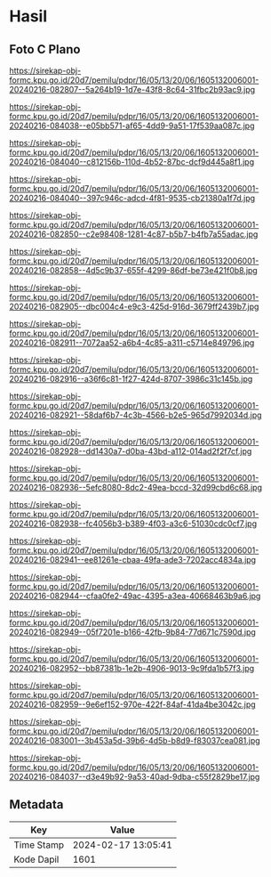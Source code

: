 # Hasil

## Foto C Plano

https://sirekap-obj-formc.kpu.go.id/20d7/pemilu/pdpr/16/05/13/20/06/1605132006001-20240216-082807--5a264b19-1d7e-43f8-8c64-31fbc2b93ac9.jpg

https://sirekap-obj-formc.kpu.go.id/20d7/pemilu/pdpr/16/05/13/20/06/1605132006001-20240216-084038--e05bb571-af65-4dd9-9a51-17f539aa087c.jpg

https://sirekap-obj-formc.kpu.go.id/20d7/pemilu/pdpr/16/05/13/20/06/1605132006001-20240216-084040--c812156b-110d-4b52-87bc-dcf9d445a8f1.jpg

https://sirekap-obj-formc.kpu.go.id/20d7/pemilu/pdpr/16/05/13/20/06/1605132006001-20240216-084040--397c946c-adcd-4f81-9535-cb21380a1f7d.jpg

https://sirekap-obj-formc.kpu.go.id/20d7/pemilu/pdpr/16/05/13/20/06/1605132006001-20240216-082850--c2e98408-1281-4c87-b5b7-b4fb7a55adac.jpg

https://sirekap-obj-formc.kpu.go.id/20d7/pemilu/pdpr/16/05/13/20/06/1605132006001-20240216-082858--4d5c9b37-655f-4299-86df-be73e421f0b8.jpg

https://sirekap-obj-formc.kpu.go.id/20d7/pemilu/pdpr/16/05/13/20/06/1605132006001-20240216-082905--dbc004c4-e9c3-425d-916d-3679ff2439b7.jpg

https://sirekap-obj-formc.kpu.go.id/20d7/pemilu/pdpr/16/05/13/20/06/1605132006001-20240216-082911--7072aa52-a6b4-4c85-a311-c5714e849796.jpg

https://sirekap-obj-formc.kpu.go.id/20d7/pemilu/pdpr/16/05/13/20/06/1605132006001-20240216-082916--a36f6c81-1f27-424d-8707-3986c31c145b.jpg

https://sirekap-obj-formc.kpu.go.id/20d7/pemilu/pdpr/16/05/13/20/06/1605132006001-20240216-082921--58daf6b7-4c3b-4566-b2e5-965d7992034d.jpg

https://sirekap-obj-formc.kpu.go.id/20d7/pemilu/pdpr/16/05/13/20/06/1605132006001-20240216-082928--dd1430a7-d0ba-43bd-a112-014ad2f2f7cf.jpg

https://sirekap-obj-formc.kpu.go.id/20d7/pemilu/pdpr/16/05/13/20/06/1605132006001-20240216-082936--5efc8080-8dc2-49ea-bccd-32d99cbd6c68.jpg

https://sirekap-obj-formc.kpu.go.id/20d7/pemilu/pdpr/16/05/13/20/06/1605132006001-20240216-082938--fc4056b3-b389-4f03-a3c6-51030cdc0cf7.jpg

https://sirekap-obj-formc.kpu.go.id/20d7/pemilu/pdpr/16/05/13/20/06/1605132006001-20240216-082941--ee81261e-cbaa-49fa-ade3-7202acc4834a.jpg

https://sirekap-obj-formc.kpu.go.id/20d7/pemilu/pdpr/16/05/13/20/06/1605132006001-20240216-082944--cfaa0fe2-49ac-4395-a3ea-40668463b9a6.jpg

https://sirekap-obj-formc.kpu.go.id/20d7/pemilu/pdpr/16/05/13/20/06/1605132006001-20240216-082949--05f7201e-b166-42fb-9b84-77d671c7590d.jpg

https://sirekap-obj-formc.kpu.go.id/20d7/pemilu/pdpr/16/05/13/20/06/1605132006001-20240216-082952--bb87381b-1e2b-4906-9013-9c9fda1b57f3.jpg

https://sirekap-obj-formc.kpu.go.id/20d7/pemilu/pdpr/16/05/13/20/06/1605132006001-20240216-082959--9e6ef152-970e-422f-84af-41da4be3042c.jpg

https://sirekap-obj-formc.kpu.go.id/20d7/pemilu/pdpr/16/05/13/20/06/1605132006001-20240216-083001--3b453a5d-39b6-4d5b-b8d9-f83037cea081.jpg

https://sirekap-obj-formc.kpu.go.id/20d7/pemilu/pdpr/16/05/13/20/06/1605132006001-20240216-084037--d3e49b92-9a53-40ad-9dba-c55f2829be17.jpg


## Metadata

| Key        | Value               |
| ---------- | ------------------- |
| Time Stamp | 2024-02-17 13:05:41 |
| Kode Dapil | 1601                |



